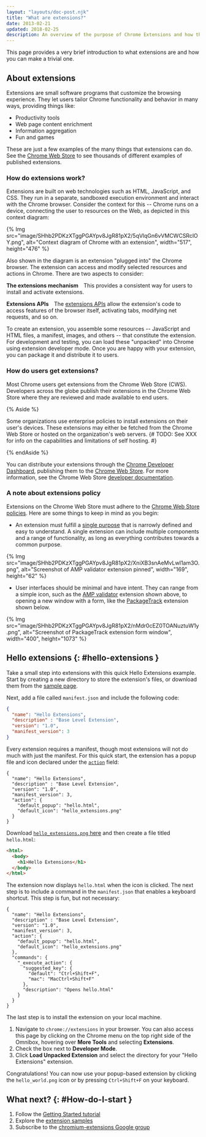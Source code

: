 ```yaml
---
layout: "layouts/doc-post.njk"
title: "What are extensions?"
date: 2013-02-21
updated: 2018-02-25
description: An overview of the purpose of Chrome Extensions and how they're developed.
---
```


This page provides a very brief introduction to what extensions are and how you can make a trivial one.


## About extensions

Extensions are small software programs that customize the browsing experience. They let users tailor
Chrome functionality and behavior in many ways, providing things like:

* Productivity tools
* Web page content enrichment
* Information aggregation
* Fun and games

These are just a few examples of the many things that extensions can do. See the [Chrome Web
Store] to see thousands of different examples of published extensions.

### How do extensions work?

Extensions are built on web technologies such as HTML, JavaScript, and CSS.  They run in a separate,
sandboxed execution environment and interact with the Chrome browser.  Consider the context for this
-- Chrome runs on a device, connecting the user to resources on the Web, as depicted in this context
diagram:

{% Img src="image/SHhb2PDKzXTggPGAYpv8JgR81pX2/5qVlqGn6vVMCWCSRclOY.png", alt="Context diagram of Chrome with an extension", width="517", height="476" %}

Also shown in the diagram is an extension "plugged into" the Chrome browser. The extension can
access and modify selected resources and actions in Chrome. There are two aspects to consider:

**The extensions mechanism**&emsp;This provides a consistent way for users to install and activate
extensions.

**Extensions APIs**&emsp;The [extensions APIs](/docs/extensions/reference/) allow the extension's
code to access features of the browser itself, activating tabs, modifying net requests, and so on.

To create an extension, you assemble some resources -- JavaScript and HTML files, a manifest,
images, and others -- that constitute the extension. For development and testing, you can load these
"unpacked" into Chrome using extension developer mode. Once you are happy with your extension, you
can package it and distribute it to users.

### How do users get extensions?

Most Chrome users get extensions from the Chrome Web Store (CWS). Developers across the globe
publish their extensions in the Chrome Web Store where they are reviewed and made available to end
users.

{% Aside %}

Some organizations use enterprise policies to install extensions on their user's devices. These
extensions may either be fetched from the Chrome Web Store or hosted on the organization's web servers.
{# TODO: See XXX for info on the capabilities and limitations of self hosting. #}

{% endAside %}

You can distribute your extensions through the [Chrome Developer Dashboard][dev-dashboard], publishing them to the [Chrome
Web Store]. For more information, see the Chrome Web Store [developer documentation][cws-docs].

### A note about extensions policy

Extensions on the Chrome Web Store must adhere to the [Chrome Web Store policies][cws-policies].
Here are some things to keep in mind as you begin:

* An extension must fulfill a [single purpose] that is narrowly defined and easy to understand. A
single extension can include multiple components and a range of functionality, as long as everything
contributes towards a common purpose.

{% Img src="image/SHhb2PDKzXTggPGAYpv8JgR81pX2/XniXB3snAeMvLwI1am3O.png", alt="Screenshot of AMP validator extension pinned", width="169", height="62" %}

* User interfaces should be minimal and have intent. They can range from a simple icon, such as the
  [AMP validator] extension shown above, to opening a new window with a form, like the [PackageTrack]
  extension shown below.

{% Img src="image/SHhb2PDKzXTggPGAYpv8JgR81pX2/nMdr0cEZ0TOANuztuW1y.png", alt="Screenshot of
PackageTrack extension form window", width="400", height="1073" %}

## Hello extensions {: #hello-extensions }

Take a small step into extensions with this quick Hello Extensions example. Start by creating a new
directory to store the extension's files, or download them from the [sample page][hello-sample].

Next, add a file called `manifest.json` and include the following code:

```json
{
  "name": "Hello Extensions",
  "description" : "Base Level Extension",
  "version": "1.0",
  "manifest_version": 3
}
```

Every extension requires a manifest, though most extensions will not do much with just the manifest.
For this quick start, the extension has a popup file and icon declared under the
[`action`][action-field] field:

```json/5-8
{
  "name": "Hello Extensions",
  "description" : "Base Level Extension",
  "version": "1.0",
  "manifest_version": 3,
  "action": {
    "default_popup": "hello.html",
    "default_icon": "hello_extensions.png"
  }
}
```

Download [`hello_extensions.png` here][hello-uploader] and then create a file titled `hello.html`:

```html
<html>
  <body>
    <h1>Hello Extensions</h1>
  </body>
</html>
```

The extension now displays `hello.html` when the icon is clicked. The next step is to include a
command in the `manifest.json` that enables a keyboard shortcut. This step is fun, but not
necessary:

```json/9-17
{
  "name": "Hello Extensions",
  "description" : "Base Level Extension",
  "version": "1.0",
  "manifest_version": 3,
  "action": {
    "default_popup": "hello.html",
    "default_icon": "hello_extensions.png"
  },
  "commands": {
    "_execute_action": {
      "suggested_key": {
        "default": "Ctrl+Shift+F",
        "mac": "MacCtrl+Shift+F"
      },
      "description": "Opens hello.html"
    }
  }
}
```

The last step is to install the extension on your local machine.

1.  Navigate to `chrome://extensions` in your browser. You can also access this page by clicking on
    the Chrome menu on the top right side of the Omnibox, hovering over **More Tools** and selecting
    **Extensions**.
2.  Check the box next to **Developer Mode**.
3.  Click **Load Unpacked Extension** and select the directory for your "Hello Extensions"
    extension.

Congratulations! You can now use your popup-based extension by clicking the `hello_world.png` icon
or by pressing `Ctrl+Shift+F` on your keyboard.

## What next? {: #How-do-I-start }

1.  Follow the [Getting Started tutorial][getstarted-tut]
1.  Explore the [extension samples]
1.  Subscribe to the [chromium-extensions Google group][crx-group]

[AMP validator]: https://chrome.google.com/webstore/detail/amp-validator/nmoffdblmcmgeicmolmhobpoocbbmknc
[Chrome Web Store]: https://chrome.google.com/webstore
[PackageTrack]: https://chrome.google.com/webstore/detail/packagetrack-package-trac/hoipjclokbelgffomjhhiflphegpmlpe
[action-field]: /docs/extensions/reference/action
[crx-group]: http://groups.google.com/a/chromium.org/group/chromium-extensions
[cws-docs]: /docs/webstore
[cws-policies]: /docs/webstore/program_policies/
[dev-dashboard]: https://chrome.google.com/webstore/devconsole
[extension samples]: https://github.com/GoogleChrome/chrome-extensions-samples
[getstarted-tut]: /docs/extensions/mv3/getstarted
[hello-sample]: /docs/extensions/mv3/samples#search:hello
[hello-uploader]: https://storage.googleapis.com/chrome-gcs-uploader.appspot.com/image/WlD8wC6g8khYWPJUsQceQkhXSlv1/gmKIT88Ha1z8VBMJFOOH.png
[single purpose]: /docs/extensions/mv3/single_purpose
